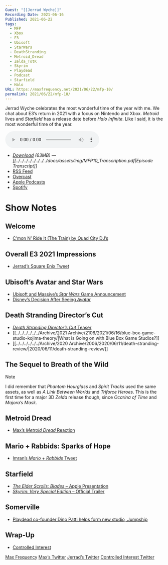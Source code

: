 ```yaml
---
Guest: "[[Jerrad Wyche]]"
Recording Date: 2021-06-16
Published: 2021-06-22
tags:
  - MFP
  - Xbox
  - E3
  - Ubisoft
  - StarWars
  - DeathStranding
  - Metroid_Dread
  - Zelda_TotK
  - Skyrim
  - Playdead
  - Podcast
  - Starfield
  - Halo
URL: https://maxfrequency.net/2021/06/22/mfp-10/
permalink: 2021/06/22/mfp-10/
---
```

Jerrad Wyche celebrates the most wonderful time of the year with me. We chat about E3’s return in 2021 with a focus on Nintendo and Xbox. *Metroid* lives and *Starfield* has a release date before *Halo Infinite*. Like I said, it is the most wonderful time of the year.

<audio controls>
  <source src="https://traffic.libsyn.com/maxfrequency/MF10_Final.mp3">
</audio>

- *[Download](https://traffic.libsyn.com/maxfrequency/MF10_Final.mp3) (63MB)  — [[../../../../../../../../docs/assets/img/MFP10_Transcription.pdf|Episode Transcript]]*
- [RSS Feed](https://maxfrequency.libsyn.com/rss)
- [Overcast](https://overcast.fm/itunes1557043396)
- [Apple Podcasts](https://podcasts.apple.com/us/podcast/the-max-frequency-podcast/id1557043396)
- [Spotify](https://open.spotify.com/show/3W1LwBNmhZ6s5QmQViWXKn)

# Show Notes
## Welcome

- [C’mon N’ Ride It (The Train) by Quad City DJ’s](https://twitter.com/MaxRoberts143/status/1404817118932185093)
## Overall E3 2021 Impressions

- [Jerrad’s Square Enix Tweet](https://twitter.com/JerradWyche/status/1404293001044664321)
## Ubisoft’s Avatar and Star Wars

- [Ubisoft and Massive’s *Star Wars* Game Announcement](https://www.massive.se/blog/news/the-star-wars-project/)
- [Disney’s Decision After Seeing *Avatar*](https://www.ign.com/articles/disney-let-ubisoft-massive-make-a-star-wars-game-after-a-meeting-about-its-avatar-game)
## Death Stranding Director’s Cut

- [*Death Stranding Director’s Cut* Teaser](https://youtu.be/q76jhOinT9I)
- [[../../../../../../Archive/2021 Archive/2106/2021/06/16/blue-box-game-studio-kojima-theory/|What is Going on with Blue Box Game Studios?]]
- [[../../../../../../Archive/2020 Archive/2006/2020/06/11/death-stranding-review/|2020/06/11/death-stranding-review/]]
## The Sequel to Breath of the Wild

> [!note]
> I did remember that *Phantom Hourglass* and *Spirit Tracks* used the same assets, as well as *A Link Between Worlds* and *Triforce Heroes*. This is the first time for a major 3D *Zelda* release though, since *Ocarina of Time* and *Majora’s Mask*.
## Metroid Dread

- [Max’s *Metroid Dread* Reaction](https://twitter.com/MaxRoberts143/status/1404846983500677128)
## Mario + Rabbids: Sparks of Hope

- [Imran’s *Mario + Rabbids* Tweet](https://twitter.com/imranzomg/status/1403753378564349952)
## Starfield

- [*The Elder Scrolls: Blades* – Apple Presentation](https://youtu.be/lTEEH-Ir6xc)
- [*Skyrim: Very Special Edition* – Official Trailer](https://youtu.be/FnEW6dX_BmU)
## Somerville

- [Playdead co-founder Dino Patti helps form new studio, Jumpship](https://www.gamasutra.com/view/news/300605/Playdead_cofounder_Dino_Patti_helps_form_new_studio_Jumpship.php)
## Wrap-Up

- [Controlled Interest](http://www.controlledinterests.com/)

[Max Frequency](https://maxfrequency.net/)
[Max’s Twitter](https://www.twitter.com/MaxRoberts143)
[Jerrad’s Twitter](https://twitter.com/JerradWyche)
[Controlled Interest Twitter](https://twitter.com/CtrlInt)